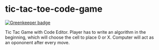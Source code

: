 # tic-tac-toe-code-game

[![Greenkeeper badge](https://badges.greenkeeper.io/hereisnaman/ttt.svg)](https://greenkeeper.io/)

Tic Tac Game with Code Editor. Player has to write an algorithm in the beginning, which will choose the cell to place 0 or X. Computer will act as an opononent after every move.

